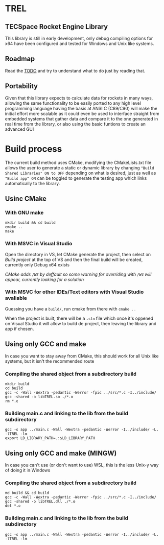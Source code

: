 # TREL
## TECSpace Rocket Engine Library
This library is still in early development, only debug compiling options for x64 have been configured and tested for Windows and Unix like systems.

## Roadmap
Read the [TODO](https://github.com/Coheteria-TECSpace/TREL/blob/dev/TODO.md) and try to
understand what to do just by reading that.

## Portability
Given that this library expects to calculate data for rockets in many ways, allowing the same functionality to be easily ported to any high level programming language having the basis at ANSI C (C89/C90) will make the initial effort more scalable as it could even be used to interface straight from embedded systems that gather data and compare it to the one generated in real time from the library, or also using the basic funtions to create an advanced GUI

# Build process
The current build method uses CMake, modifying the CMakeLists.txt file allows the user to generate a static or dynamic library by changing `"Build Shared Libraries" ON to OFF` depending on what is desired, just as well as `"Build app" ON` can be toggled to generate the testing app which links automatically to the library.

## Usinc CMake

### With GNU make
```
mkdir build && cd build
cmake ..
make
```

### With MSVC in Visual Studio
Open the directory in VS, let CMake generate the project, then select on *Build project* at the top of VS and then the final build will be created, currently only Debug x64 exists

*CMake adds `/W3` by deffault so some warning for overriding with `/W4` will appear, currently looking for a solution*

### With MSVC for other IDEs/Text editors with Visual Studio avaliable
Guessing you have a `build/`, run cmake from there with `cmake ..`

When the project is built, there will be a `.sln` file which once it's oppened on Visual Studio it will allow to build de project, then leaving the library and app if chosen.

## Using only GCC and make
In case you want to stay away from CMake, this should work for all Unix like systems, but it isn't the recommended route

### Compiling the shared object from a subdirectory build
```
mkdir build
cd build
gcc -c -Wall -Wextra -pedantic -Werror -fpic ../src/*.c -I../include/
gcc -shared -o libTREL.so ./*.o
rm *.o
```
### Building main.c and linking to the lib from the build subdirectory
```
gcc -o app ../main.c -Wall -Wextra -pedantic -Werror -I../include/ -L. -lTREL -lm
export LD_LIBRARY_PATH=.:$LD_LIBRARY_PATH
```

## Using only GCC and make (MINGW)
In case you can't use (or don't want to use) WSL, this is the less Unix-y way of doing it in Windows

### Compiling the shared object from a subdirectory build
```
md build && cd build
gcc -c -Wall -Wextra -pedantic -Werror -fpic ../src/*.c -I../include/
gcc -shared -o libTREL.dll ./*.o
del *.o
```
### Building main.c and linking to the lib from the build subdirectory
```
gcc -o app ../main.c -Wall -Wextra -pedantic -Werror -I../include/ -L. -lTREL -lm
```
